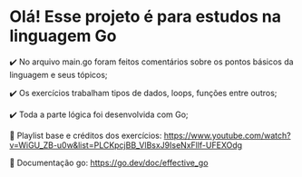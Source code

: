 <h1>Olá! Esse projeto é para estudos na linguagem Go</h1>

✔️ No arquivo main.go foram feitos comentários sobre os pontos básicos da linguagem e seus tópicos;

✔️ Os exercícios trabalham tipos de dados, loops, funções entre outros;

✔️ Toda a parte lógica foi desenvolvida com Go;

🌱 Playlist base e créditos dos exercícios: https://www.youtube.com/watch?v=WiGU_ZB-u0w&list=PLCKpcjBB_VlBsxJ9IseNxFllf-UFEXOdg

🌱 Documentação go: https://go.dev/doc/effective_go

